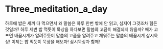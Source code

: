 # Three_meditation_a_day
하루에 밥은 세끼 다 먹으면서 왜 말씀은 하루 한번 밖에 안 읽고, 심지어 그것조차 힘든 것일까?
하루 세번 밥 먹듯이 묵상을 하다보면 말씀의 고픔이 해결되지 않을까?
배가 고프면 배꼽시계가 알려주듯이 말씀의 고픔을 알려주고 채워주는 말씀의 배꼽시계 삼시묵상!
이제는 밥 먹듯이 묵상을 해보자! 삼시묵상과 함께!
